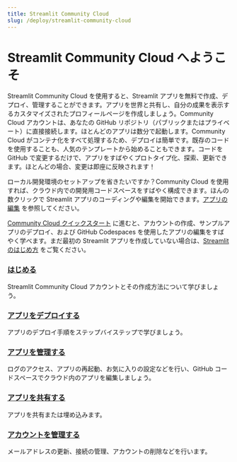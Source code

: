```yaml
---
title: Streamlit Community Cloud
slug: /deploy/streamlit-community-cloud
---
```


# Streamlit Community Cloud へようこそ

Streamlit Community Cloud を使用すると、Streamlit アプリを無料で作成、デプロイ、管理することができます。アプリを世界と共有し、自分の成果を表示するカスタマイズされたプロフィールページを作成しましょう。Community Cloud アカウントは、あなたの GitHub リポジトリ（パブリックまたはプライベート）に直接接続します。ほとんどのアプリは数分で起動します。Community Cloud がコンテナ化をすべて処理するため、デプロイは簡単です。既存のコードを使用することも、人気のテンプレートから始めることもできます。コードを GitHub で変更するだけで、アプリをすばやくプロトタイプ化、探索、更新できます。ほとんどの場合、変更は即座に反映されます！

ローカル開発環境のセットアップを省きたいですか？Community Cloud を使用すれば、クラウド内での開発用コードスペースをすばやく構成できます。ほんの数クリックで Streamlit アプリのコーディングや編集を開始できます。[アプリの編集](/deploy/streamlit-community-cloud/manage-your-app/edit-your-app) を参照してください。

[Community Cloud クイックスタート](/deploy/streamlit-community-cloud/get-started/quickstart) に進むと、アカウントの作成、サンプルアプリのデプロイ、および GitHub Codespaces を使用したアプリの編集をすばやく学べます。まだ最初の Streamlit アプリを作成していない場合は、[Streamlit のはじめ方](/get-started) をご覧ください。

### [はじめる](./get-started)

Streamlit Community Cloud アカウントとその作成方法について学びましょう。

### [アプリをデプロイする](./deploy-your-app)

アプリのデプロイ手順をステップバイステップで学びましょう。

### [アプリを管理する](./manage-your-app)

ログのアクセス、アプリの再起動、お気に入りの設定などを行い、GitHub コードスペースでクラウド内のアプリを編集しましょう。

### [アプリを共有する](./share-your-app)

アプリを共有または埋め込みます。

### [アカウントを管理する](./manage-your-account)

メールアドレスの更新、接続の管理、アカウントの削除などを行います。
</InlineCalloutContainer>
